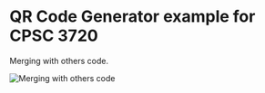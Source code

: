 # QR Code Generator example for CPSC 3720

Merging with others code. 

![Merging with others code](https://media.giphy.com/media/13HgwGsXF0aiGY/giphy.gif)



